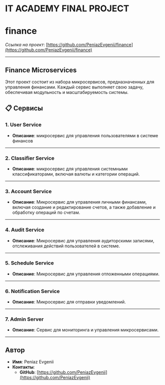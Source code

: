 # IT ACADEMY FINAL PROJECT

# finance

*Ссылка на проект*: [https://github.com/PeniazEvgenii/finance](https://github.com/PeniazEvgenii/finance)

---
## Finance Microservices

Этот проект состоит из набора микросервисов, предназначенных для управления финансами. Каждый сервис выполняет свою задачу, обеспечивая модульность и масштабируемость системы.

## 📋 Сервисы

### 1. User Service
- **Описание**: микросервис для управления пользователями в системе финансов

---

### 2. Classifier Service
- **Описание**: микросервис для управления системными классификаторами, включая валюты и категории операций.

---

### 3. Account Service
- **Описание**: Микросервис для управления личными финансами, включая создание и редактирование счетов, а также добавление и обработку операций по счетам.

---

### 4. Audit Service
- **Описание**: Микросервис для управления аудиторскими записями, отслеживания действий пользователей в системе.

---

### 5. Schedule Service
- **Описание**: Микросервис для управления отложенными операциями.

---
### 6. Notification Service
- **Описание**: Микросервис для отправки уведомлений.

---

### 7. Admin Server
- **Описание**: Сервис для мониторинга и управления микросервисами.

---
## Автор
- **Имя**: Peniaz Evgenii
- **Контакты**:
  - **GitHub**: [https://github.com/PeniazEvgenii](https://github.com/PeniazEvgenii)
